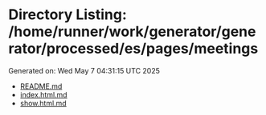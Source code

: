 # Directory Listing: /home/runner/work/generator/generator/processed/es/pages/meetings
Generated on: Wed May  7 04:31:15 UTC 2025

- [README.md](README.md)
- [index.html.md](index.html.md)
- [show.html.md](show.html.md)

